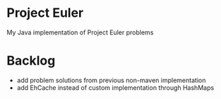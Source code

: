 Project Euler
=============

My Java implementation of Project Euler problems


Backlog
=======

* add problem solutions from previous non-maven implementation
* add EhCache instead of custom implementation through HashMaps
